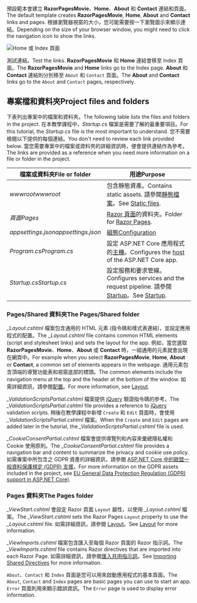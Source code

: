 <span data-ttu-id="4abdb-101">預設範本會建立 **RazorPagesMovie**、**Home**、**About** 和 **Contact** 連結和頁面。</span><span class="sxs-lookup"><span data-stu-id="4abdb-101">The default template creates **RazorPagesMovie**, **Home**, **About** and **Contact** links and pages.</span></span> <span data-ttu-id="4abdb-102">根據瀏覽器視窗的大小，您可能需要按一下瀏覽圖示來顯示連結。</span><span class="sxs-lookup"><span data-stu-id="4abdb-102">Depending on the size of your browser window, you might need to click the navigation icon to show the links.</span></span>

![Home 或 Index 頁面](~/tutorials/razor-pages/razor-pages-start/_static/home2.png)

<span data-ttu-id="4abdb-104">測試連結。</span><span class="sxs-lookup"><span data-stu-id="4abdb-104">Test the links.</span></span> <span data-ttu-id="4abdb-105">**RazorPagesMovie** 和 **Home** 連結會移至 Index 頁面。</span><span class="sxs-lookup"><span data-stu-id="4abdb-105">The **RazorPagesMovie** and **Home** links go to the Index page.</span></span> <span data-ttu-id="4abdb-106">**About** 和 **Contact** 連結則分別移至 `About` 和 `Contact` 頁面。</span><span class="sxs-lookup"><span data-stu-id="4abdb-106">The **About** and **Contact** links go to the `About` and `Contact` pages, respectively.</span></span>

## <a name="project-files-and-folders"></a><span data-ttu-id="4abdb-107">專案檔和資料夾</span><span class="sxs-lookup"><span data-stu-id="4abdb-107">Project files and folders</span></span>

<span data-ttu-id="4abdb-108">下表列出專案中的檔案和資料夾。</span><span class="sxs-lookup"><span data-stu-id="4abdb-108">The following table lists the files and folders in the project.</span></span> <span data-ttu-id="4abdb-109">在本教學課程中，*Startup.cs* 檔案是需要了解的最重要項目。</span><span class="sxs-lookup"><span data-stu-id="4abdb-109">For this tutorial, the *Startup.cs* file is the most important to understand.</span></span> <span data-ttu-id="4abdb-110">您不需要檢閱以下提供的每個連結。</span><span class="sxs-lookup"><span data-stu-id="4abdb-110">You don't need to review each link provided below.</span></span> <span data-ttu-id="4abdb-111">當您需要專案中的檔案或資料夾的詳細資訊時，便會提供連結作為參考。</span><span class="sxs-lookup"><span data-stu-id="4abdb-111">The links are provided as a reference when you need more information on a file or folder in the project.</span></span>

| <span data-ttu-id="4abdb-112">檔案或資料夾</span><span class="sxs-lookup"><span data-stu-id="4abdb-112">File or folder</span></span> | <span data-ttu-id="4abdb-113">用途</span><span class="sxs-lookup"><span data-stu-id="4abdb-113">Purpose</span></span> |
| -------------- | ------- |
| <span data-ttu-id="4abdb-114">*wwwroot*</span><span class="sxs-lookup"><span data-stu-id="4abdb-114">*wwwroot*</span></span> | <span data-ttu-id="4abdb-115">包含靜態資產。</span><span class="sxs-lookup"><span data-stu-id="4abdb-115">Contains static assets.</span></span> <span data-ttu-id="4abdb-116">請參閱[靜態檔案](xref:fundamentals/static-files)。</span><span class="sxs-lookup"><span data-stu-id="4abdb-116">See [Static files](xref:fundamentals/static-files).</span></span> |
| <span data-ttu-id="4abdb-117">*頁面*</span><span class="sxs-lookup"><span data-stu-id="4abdb-117">*Pages*</span></span> | <span data-ttu-id="4abdb-118">[Razor 頁面](xref:razor-pages/index)的資料夾。</span><span class="sxs-lookup"><span data-stu-id="4abdb-118">Folder for [Razor Pages](xref:razor-pages/index).</span></span> |
| <span data-ttu-id="4abdb-119">*appsettings.json*</span><span class="sxs-lookup"><span data-stu-id="4abdb-119">*appsettings.json*</span></span> | [<span data-ttu-id="4abdb-120">組態</span><span class="sxs-lookup"><span data-stu-id="4abdb-120">Configuration</span></span>](xref:fundamentals/configuration/index) |
| <span data-ttu-id="4abdb-121">*Program.cs*</span><span class="sxs-lookup"><span data-stu-id="4abdb-121">*Program.cs*</span></span> | <span data-ttu-id="4abdb-122">設定 ASP.NET Core 應用程式的[主機](xref:fundamentals/host/index)。</span><span class="sxs-lookup"><span data-stu-id="4abdb-122">Configures the [host](xref:fundamentals/host/index) of the ASP.NET Core app.</span></span> |
| <span data-ttu-id="4abdb-123">*Startup.cs*</span><span class="sxs-lookup"><span data-stu-id="4abdb-123">*Startup.cs*</span></span> | <span data-ttu-id="4abdb-124">設定服務和要求管線。</span><span class="sxs-lookup"><span data-stu-id="4abdb-124">Configures services and the request pipeline.</span></span> <span data-ttu-id="4abdb-125">請參閱 [Startup](xref:fundamentals/startup)。</span><span class="sxs-lookup"><span data-stu-id="4abdb-125">See [Startup](xref:fundamentals/startup).</span></span> |

### <a name="the-pagesshared-folder"></a><span data-ttu-id="4abdb-126">Pages/Shared 資料夾</span><span class="sxs-lookup"><span data-stu-id="4abdb-126">The Pages/Shared folder</span></span>

<span data-ttu-id="4abdb-127">*_Layout.cshtml* 檔案包含通用的 HTML 元素 (指令碼和樣式表連結)，並設定應用程式的配置。</span><span class="sxs-lookup"><span data-stu-id="4abdb-127">The *_Layout.cshtml* file contains common HTML elements (script and stylesheet links) and sets the layout for the app.</span></span> <span data-ttu-id="4abdb-128">例如，當您選取 **RazorPagesMovie**、**Home**、**About** 或 **Contact** 時，一組通用的元素就會出現在網頁中。</span><span class="sxs-lookup"><span data-stu-id="4abdb-128">For example when you select **RazorPagesMovie**, **Home**, **About** or **Contact**, a common set of elements appears in the webpage.</span></span> <span data-ttu-id="4abdb-129">通用元素包含頂端的導覽功能表和視窗底部的標頭。</span><span class="sxs-lookup"><span data-stu-id="4abdb-129">The common elements include the navigation menu at the top and the header at the bottom of the window.</span></span> <span data-ttu-id="4abdb-130">如需詳細資訊，請參閱[配置](xref:mvc/views/layout)。</span><span class="sxs-lookup"><span data-stu-id="4abdb-130">For more information, see [Layout](xref:mvc/views/layout).</span></span>

<span data-ttu-id="4abdb-131">*_ValidationScriptsPartial.cshtml* 檔案提供 [jQuery](https://jquery.com/) 驗證指令碼的參考。</span><span class="sxs-lookup"><span data-stu-id="4abdb-131">The *_ValidationScriptsPartial.cshtml* file provides a reference to [jQuery](https://jquery.com/) validation scripts.</span></span> <span data-ttu-id="4abdb-132">稍後在教學課程中新增 `Create` 和 `Edit` 頁面時，會使用 *_ValidationScriptsPartial.cshtml* 檔案。</span><span class="sxs-lookup"><span data-stu-id="4abdb-132">When the `Create` and `Edit` pages are added later in the tutorial, the *_ValidationScriptsPartial.cshtml* file is used.</span></span>

<span data-ttu-id="4abdb-133">*_CookieConsentPartial.cshtml* 檔案會提供導覽列和內容來彙總隱私權和 Cookie 使用原則。</span><span class="sxs-lookup"><span data-stu-id="4abdb-133">The *_CookieConsentPartial.cshtml* file provides a navigation bar and content to summarize the privacy and cookie use policy.</span></span> <span data-ttu-id="4abdb-134">如需專案中所包含之 GDPR 資產的詳細資訊，請參閱 [ASP.NET Core 中的歐盟一般資料保護規定 (GDPR) 支援](xref:security/gdpr)。</span><span class="sxs-lookup"><span data-stu-id="4abdb-134">For more information on the GDPR assets included in the project, see [EU General Data Protection Regulation (GDPR) support in ASP.NET Core)](xref:security/gdpr).</span></span>

### <a name="the-pages-folder"></a><span data-ttu-id="4abdb-135">Pages 資料夾</span><span class="sxs-lookup"><span data-stu-id="4abdb-135">The Pages folder</span></span>

<span data-ttu-id="4abdb-136">*_ViewStart.cshtml* 會設定 Razor 頁面 `Layout` 屬性，以使用 *_Layout.cshtml* 檔案。</span><span class="sxs-lookup"><span data-stu-id="4abdb-136">The *_ViewStart.cshtml* sets the Razor Pages `Layout` property to use the *_Layout.cshtml* file.</span></span> <span data-ttu-id="4abdb-137">如需詳細資訊，請參閱 [Layout](xref:mvc/views/layout)。</span><span class="sxs-lookup"><span data-stu-id="4abdb-137">See [Layout](xref:mvc/views/layout) for more information.</span></span>

<span data-ttu-id="4abdb-138">*_ViewImports.cshtml* 檔案包含匯入至每個 Razor 頁面的 Razor 指示詞。</span><span class="sxs-lookup"><span data-stu-id="4abdb-138">The *_ViewImports.cshtml* file contains Razor directives that are imported into each Razor Page.</span></span> <span data-ttu-id="4abdb-139">如需詳細資訊，請參閱[匯入共用指示詞](xref:mvc/views/layout#importing-shared-directives)。</span><span class="sxs-lookup"><span data-stu-id="4abdb-139">See [Importing Shared Directives](xref:mvc/views/layout#importing-shared-directives) for more information.</span></span>

<span data-ttu-id="4abdb-140">`About`、`Contact` 和 `Index` 頁面是您可以用來啟動應用程式的基本頁面。</span><span class="sxs-lookup"><span data-stu-id="4abdb-140">The `About`, `Contact` and `Index` pages are basic pages you can use to start an app.</span></span> <span data-ttu-id="4abdb-141">`Error` 頁面則用來顯示錯誤資訊。</span><span class="sxs-lookup"><span data-stu-id="4abdb-141">The `Error` page is used to display error information.</span></span>
